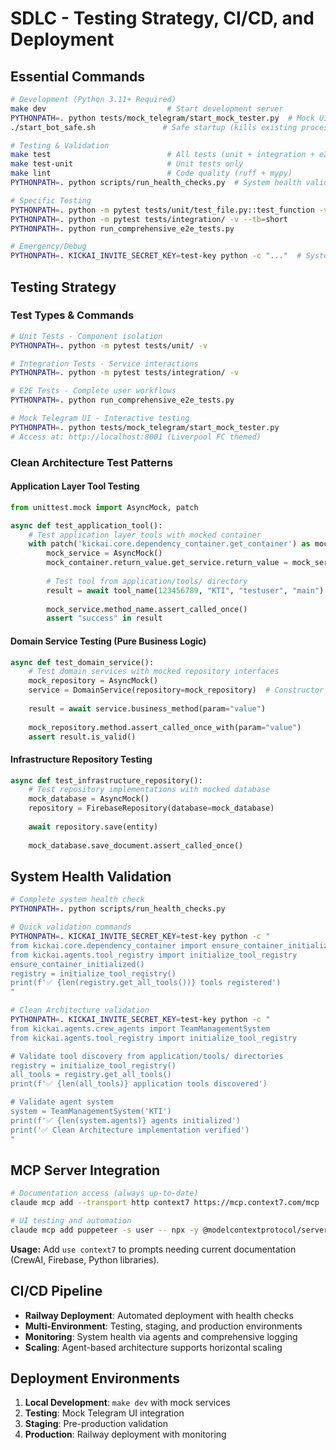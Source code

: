 # SDLC - Testing Strategy, CI/CD, and Deployment

## Essential Commands

```bash
# Development (Python 3.11+ Required)
make dev                           # Start development server  
PYTHONPATH=. python tests/mock_telegram/start_mock_tester.py  # Mock UI (localhost:8001)
./start_bot_safe.sh               # Safe startup (kills existing processes)

# Testing & Validation
make test                          # All tests (unit + integration + e2e)
make test-unit                     # Unit tests only
make lint                          # Code quality (ruff + mypy)
PYTHONPATH=. python scripts/run_health_checks.py  # System health validation

# Specific Testing
PYTHONPATH=. python -m pytest tests/unit/test_file.py::test_function -v -s
PYTHONPATH=. python -m pytest tests/integration/ -v --tb=short
PYTHONPATH=. python run_comprehensive_e2e_tests.py

# Emergency/Debug
PYTHONPATH=. KICKAI_INVITE_SECRET_KEY=test-key python -c "..."  # System validation
```

## Testing Strategy

### Test Types & Commands
```bash
# Unit Tests - Component isolation
PYTHONPATH=. python -m pytest tests/unit/ -v

# Integration Tests - Service interactions  
PYTHONPATH=. python -m pytest tests/integration/ -v

# E2E Tests - Complete user workflows
PYTHONPATH=. python run_comprehensive_e2e_tests.py

# Mock Telegram UI - Interactive testing
PYTHONPATH=. python tests/mock_telegram/start_mock_tester.py
# Access at: http://localhost:8001 (Liverpool FC themed)
```

### Clean Architecture Test Patterns

#### Application Layer Tool Testing
```python
from unittest.mock import AsyncMock, patch

async def test_application_tool():
    # Test application layer tools with mocked container
    with patch('kickai.core.dependency_container.get_container') as mock_container:
        mock_service = AsyncMock()
        mock_container.return_value.get_service.return_value = mock_service
        
        # Test tool from application/tools/ directory
        result = await tool_name(123456789, "KTI", "testuser", "main")
        
        mock_service.method_name.assert_called_once()
        assert "success" in result
```

#### Domain Service Testing (Pure Business Logic)
```python
async def test_domain_service():
    # Test domain services with mocked repository interfaces
    mock_repository = AsyncMock()
    service = DomainService(repository=mock_repository)  # Constructor injection
    
    result = await service.business_method(param="value")
    
    mock_repository.method.assert_called_once_with(param="value")
    assert result.is_valid()
```

#### Infrastructure Repository Testing
```python
async def test_infrastructure_repository():
    # Test repository implementations with mocked database
    mock_database = AsyncMock()
    repository = FirebaseRepository(database=mock_database)
    
    await repository.save(entity)
    
    mock_database.save_document.assert_called_once()
```

## System Health Validation

```bash
# Complete system health check
PYTHONPATH=. python scripts/run_health_checks.py

# Quick validation commands
PYTHONPATH=. KICKAI_INVITE_SECRET_KEY=test-key python -c "
from kickai.core.dependency_container import ensure_container_initialized
from kickai.agents.tool_registry import initialize_tool_registry
ensure_container_initialized()
registry = initialize_tool_registry()
print(f'✅ {len(registry.get_all_tools())} tools registered')
"

# Clean Architecture validation
PYTHONPATH=. KICKAI_INVITE_SECRET_KEY=test-key python -c "
from kickai.agents.crew_agents import TeamManagementSystem
from kickai.agents.tool_registry import initialize_tool_registry

# Validate tool discovery from application/tools/ directories
registry = initialize_tool_registry()
all_tools = registry.get_all_tools()
print(f'✅ {len(all_tools)} application tools discovered')

# Validate agent system
system = TeamManagementSystem('KTI') 
print(f'✅ {len(system.agents)} agents initialized')
print('✅ Clean Architecture implementation verified')
"
```

## MCP Server Integration

```bash
# Documentation access (always up-to-date)
claude mcp add --transport http context7 https://mcp.context7.com/mcp

# UI testing and automation
claude mcp add puppeteer -s user -- npx -y @modelcontextprotocol/server-puppeteer
```

**Usage:** Add `use context7` to prompts needing current documentation (CrewAI, Firebase, Python libraries).

## CI/CD Pipeline
- **Railway Deployment**: Automated deployment with health checks
- **Multi-Environment**: Testing, staging, and production environments
- **Monitoring**: System health via agents and comprehensive logging
- **Scaling**: Agent-based architecture supports horizontal scaling

## Deployment Environments
1. **Local Development**: `make dev` with mock services
2. **Testing**: Mock Telegram UI integration
3. **Staging**: Pre-production validation
4. **Production**: Railway deployment with monitoring